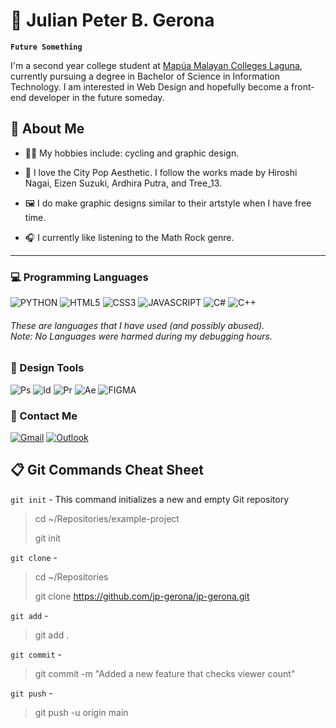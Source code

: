 # 🌊 Julian Peter B. Gerona

**`Future Something`**

I'm a second year college student at [Mapúa Malayan Colleges Laguna], currently pursuing a degree in Bachelor of Science in Information Technology. I am interested in Web Design and hopefully become a front-end developer in the future someday.

[Mapúa Malayan Colleges Laguna]: https://mcl.edu.ph/

## 🌝 About Me

- 🚴‍♂️ My hobbies include: cycling and graphic design.

- 🗼 I love the City Pop Aesthetic. I follow the works made by Hiroshi Nagai, Eizen Suzuki, Ardhira Putra, and Tree_13. 

- 🖼 I do make graphic designs similar to their artstyle when I have free time.

- 🎧 I currently like listening to the Math Rock genre.

---

### 💻 Programming Languages

![PYTHON](https://img.shields.io/badge/Python-FFD43B?style=for-the-badge&logo=python&logoColor=blue)
![HTML5](https://img.shields.io/badge/HTML5-E34F26?style=for-the-badge&logo=html5&logoColor=white)
![CSS3](https://img.shields.io/badge/CSS3-1572B6?style=for-the-badge&logo=css3&logoColor=white)
![JAVASCRIPT](https://img.shields.io/badge/JavaScript-323330?style=for-the-badge&logo=javascript&logoColor=F7DF1E)
![C#](https://img.shields.io/badge/C%23-239120?style=for-the-badge&logo=c-sharp&logoColor=white)
![C++](https://img.shields.io/badge/C%2B%2B-00599C?style=for-the-badge&logo=c%2B%2B&logoColor=white)

<h6>These are languages that I have used (and possibly abused).<br />
Note: No Languages <i>were harmed</i> during my debugging hours.</h6>

### 🎨 Design Tools

![Ps](https://img.shields.io/badge/Adobe%20Photoshop-31A8FF?style=for-the-badge&logo=Adobe%20Photoshop&logoColor=black)
![Id](https://img.shields.io/badge/Adobe%20InDesign-FF3366?style=for-the-badge&logo=Adobe%20InDesign&logoColor=white)
![Pr](https://img.shields.io/badge/Adobe%20Premiere%20Pro-9999FF?style=for-the-badge&logo=Adobe%20Premiere%20Pro&logoColor=white)
![Ae](https://img.shields.io/badge/Adobe%20after%20affects-CF96FD?style=for-the-badge&logo=Adobe%20after%20effects&logoColor=393665)
![FIGMA](https://img.shields.io/badge/Figma-F24E1E?style=for-the-badge&logo=figma&logoColor=white)

### 🙂 Contact Me

[![Gmail](https://img.shields.io/badge/Gmail-D14836?style=for-the-badge&logo=gmail&logoColor=white&link=mailto:julianpetergerona@gmail.com)](mailto:julianpetergerona@gmail.com)
[![Outlook](https://img.shields.io/badge/Microsoft_Outlook-0078D4?style=for-the-badge&logo=microsoft-outlook&logoColor=white&link=mailto:2022jpbgerona@live.mcl.edu.ph)](mailto:2022jpbgerona@live.mcl.edu.ph)

##  📋 Git Commands Cheat Sheet

`git init` - This command initializes a new and empty Git repository 
> cd ~/Repositories/example-project
> 
> git init

`git clone` - 
> cd ~/Repositories
> 
> git clone https://github.com/jp-gerona/jp-gerona.git

`git add` - 
> git add .

`git commit` - 
> git commit -m "Added a new feature that checks viewer count"

`git push` - 
> git push -u origin main